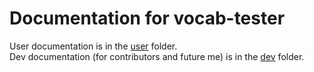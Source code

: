 # Documentation for vocab-tester

User documentation is in the [user](user/) folder.\
Dev documentation (for contributors and future me) is in the [dev](dev/) folder.
